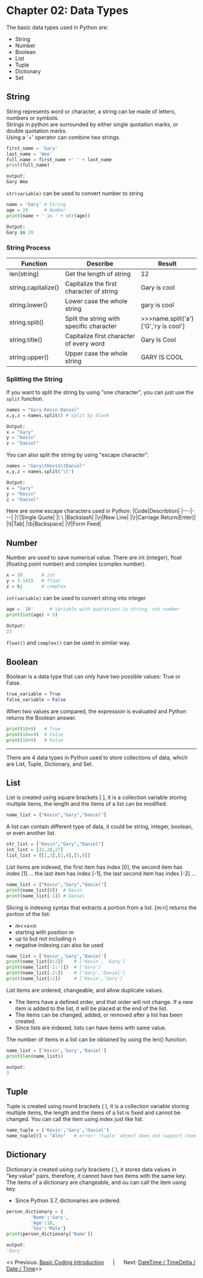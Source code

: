 # Chapter 02: Data Types

The basic data types used in Python are:
- String
- Number
- Boolean
- List
- Tuple
- Dictionary
- Set

## String

String represents word or character, a string can be made of letters, numbers or symbols. <br/>
Strings in python are surrounded by either single quotation marks, or double quotation marks. <br/>
Using a '+' operator can combine two strings. <br/>

```python
first_name = 'Gary'
last_name = 'Wee'
full_name = first_name +' ' + last_name
print(full_name)

output:
Gary Wee
```

```str(variable)``` can be used to convert number to string
```python
name = 'Gary' # String
age = 20      # Number
print(name + ' is ' + str(age))

Output:
Gary is 20
```

### String Process

|Function|Describe|Result|
|---|---|---|
|len(string)|Get the length of string|12|
|string.capitalize()|Capitalize the first character of string|Gary is cool|
|string.lower()|Lower case the whole string|gary is cool|
|string.split()|Split the string with specific character|>>>name.split('a')<br/>['G','ry is cool']|
|string.title()|Capitalize first character of every word|Gary Is Cool|
|string.upper()|Upper case the whole string|GARY IS COOL|

### Splitting the String

If you want to split the string by using "one character", you can just use the ```split``` function.
```python
names = "Gary Kevin Daniel"
x,y,z = names.split() # Split by blank

Output:
x = "Gary"
y = "Kevin"
z = "Daniel"
```

You can also split the string by using "escape character".
```python
names = "Gary\tKevin\tDaniel"
x,y,z = names.split('\t')

Output:
x = "Gary"
y = "Kevin"
z = "Daniel"
```

Here are some escape characters used in Python:
|Code|Describtion|
|---|---|
|\\'|Single Quote|
|\\ \ |Backslash|
|\n|New Line|
|\r|Carriage Return(Enter)|
|\t|Tab|
|\b|Backspace|
|\f|Form Feed|

## Number

Number are used to save numerical value. There are int (integer), float (floating point number) and complex (complex number). <br/>

```python
x = 10       # int
y = 3.1415   # float
z = 6j       # complex
```

```int(variable)``` can be used to convert string into integer
```python
age = '20'      # Variable with quotations is string, not number
print(int(age) + 5)

Output:
25
```

```float()``` and ```complex()``` can be used in similar way.

## Boolean

Boolean is a data type that can only have two possible values: True or False.

```python
true_variable = True
false_variable = False
```

When two values are compared, the expression is evaluated and Python returns the Boolean answer.

```python
print(10>9)   # True
print(10==9)  # False
print(10<9)   # False
```

<hr>

There are 4 data types in Python used to store collections of data, which are List, Tuple, Dictionary, and Set.

## List

List is created using square brackets [ ], it is a collection variable storing multiple items, the length and the items of a list can be modified.

```python
name_list = ["Kevin","Gary","Daniel"]
```

A list can contain different type of data, it could be string, integer, boolean, or even another list.
```python
str_list = ["Kevin","Gary","Daniel"]
int_list = [32,28,27]
list_list = [[1,3],[2,4],[5,8]]
```

List items are indexed, the first item has index [0], the second item has index [1] ...
the last item has index [-1], the last second item has index [-2] ...
```python
name_list = ["Kevin","Gary","Daniel"]
print(name_list[0])  # Kevin
print(name_list[-1]) # Daniel
```

Slicing is indexing syntax that extracts a portion from a list.
[m:n] returns the portion of the list:
- m<=x<n
- starting with position m
- up to but not including n
- negative indexing can also be used
```python
name_list = ['Kevin','Gary','Daniel']
print(name_list[0:2])    # ['Kevin', 'Gary']
print(name_list[-2:-1])  # ['Gary']
print(name_list[-2:])    # ['Gary','Daniel']
print(name_list[:2])     # ['Kevin','Gary']
```
         
List items are ordered, changeable, and allow duplicate values.
- The items have a defined order, and that order will not change. If a new item is added to the list, it will be placed at the end of the list.
- The items can be changed, added, or removed after a list has been created.
- Since lists are indexed, lists can have items with same value.

The number of items in a list can be obtained by using the len() function.
```python
name_list = ['Kevin','Gary','Daniel']
print(len(name_list))

output:
3
```

## Tuple

Tuple is created using round brackets ( ), it is a collection variable storing multiple items, the length and the items of a list is fixed and cannot be changed. You can call the item using index just like list.

```python
name_tuple = ('Kevin','Gary','Daniel')
name_tuple[0] = "Alex"   # error! 'tuple' object does not support item assignment
```         

## Dictionary

Dictionary is created using curly brackets { }, it stores data values in "key:value" pairs, therefore, it cannot have two items with the same key. The items of a dictionary are changeable, and ou can call the item using key.
* Since Python 3.7, dictionaries are ordered.

```python
person_dictionary = {
         'Name':'Gary',
         'Age':18,
         'Sex':'Male'}
print(person_dictionary['Name']) 

output:
'Gary'
```

<< Previous: [Basic Coding Introduction](Chp01.md)  &nbsp;&nbsp;&nbsp;&nbsp;&nbsp;|&nbsp;&nbsp;&nbsp;&nbsp;&nbsp; Next: [DateTime / TimeDelta / Date / Time](Chp03.md)>>
